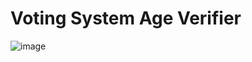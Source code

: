 <h1>Voting System Age Verifier</h1>

![image](https://github.com/user-attachments/assets/42e37161-c41d-428f-ac92-da3a2fa25df6)

